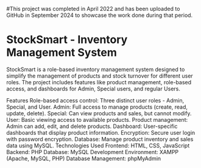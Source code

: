#This project was completed in April 2022 and has been uploaded to GitHub in September 2024 to showcase the work done during that period.

# StockSmart - Inventory Management System
StockSmart is a role-based inventory management system designed to simplify the management of products and stock turnover for different user roles. The project includes features like product management, role-based access, and dashboards for Admin, Special users, and regular Users.

Features
Role-based access control: Three distinct user roles - Admin, Special, and User.
Admin: Full access to manage products (create, read, update, delete).
Special: Can view products and sales, but cannot modify.
User: Basic viewing access to available products.
Product management: Admin can add, edit, and delete products.
Dashboard: User-specific dashboards that display product information.
Encryption: Secure user login with password encryption.
Database: Manage product inventory and sales data using MySQL.
Technologies Used
Frontend: HTML, CSS, JavaScript
Backend: PHP
Database: MySQL
Development Environment: XAMPP (Apache, MySQL, PHP)
Database Management: phpMyAdmin
